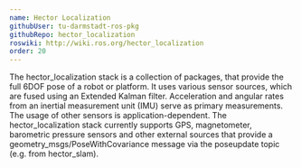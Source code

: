 ```yaml
---
name: Hector Localization
githubUser: tu-darmstadt-ros-pkg
githubRepo: hector_localization
roswiki: http://wiki.ros.org/hector_localization
order: 20
---
```

The hector_localization stack is a collection of packages, that provide the full 6DOF pose of a robot or platform.
It uses various sensor sources, which are fused using an Extended Kalman filter.
Acceleration and angular rates from an inertial measurement unit (IMU) serve as primary measurements.
The usage of other sensors is application-dependent.
The hector_localization stack currently supports GPS, magnetometer, barometric pressure sensors and other external sources that provide a geometry_msgs/PoseWithCovariance message via the poseupdate topic (e.g. from hector_slam).

